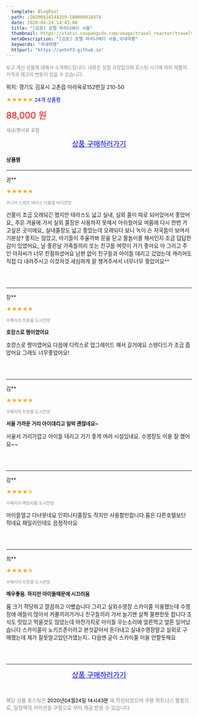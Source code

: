 ```yaml
---
  template: BlogPost
  path: /20200424144259-100000018474
  date: 2020-04-24 14:43:00
  title: "[김포] 호텔 마리나베이 서울"
  thumbnail: https://static.coupangcdn.com/image/travel_reactor/travelSeller/hotel/A00192911/1d9291dc-f253-4405-9415-77841d5190bb.JPG
  metaDescription: "[김포] 호텔 마리나베이 서울,국내여행"
  keywords: "국내여행"
  httpurl: "https://antnf3.github.io"
---
```

  
<span style="color: #888;font-size:0.8rem">보고 계신 상품에 대해서 소개해드립니다.
내용은 일절 과장없으며 포스팅 시기에 따라 제품의 가격과 재고의 변동이 있을 수 있습니다.</span>
  
<span style="font-size: 0.9rem;">위치: 경기도 김포시 고촌읍 아라육로152번길 210-50</span>
  
<span style="color: orange;">★★★★★</span> <span style="color: blue;font-size: 0.85rem;">24개 상품평</span>
  
<span style="color: red;font-size: 1.5rem;">88,000 원</span>
  
<span style="color: #888;font-size:0.8rem">세금/봉사료 포함</span>





<p align="center"><a href="http://me2.do/FTnKNGzb" style="font-size: 1.2rem; color: blue;">상품 구매하러가기</a></p>

#### 상품평
  
---
  
권**
    
<span style="color: orange;">★★★★★</span>
    
<span style="color: #888;font-size:0.7rem">주니어 스위트 테라스 더블룸 바다전망</span>
    

    
<span style="font-size: 0.9rem;">건물이 조금 오래되긴 했지만
테라스도 넓고 실내, 실외 풀이 따로 되어있어서 좋았어요_
추운 겨울에 가서 실외 풀장은 사용하지 못해서 아쉬웠어요
여름에 다시 한번 가고싶은 곳이에요_
실내풀장도 넓고 좋았는데 오래되다 보니 녹이 슨 자국들이 보여서 기분상? 좋지는 않았고, 아기들이 추울까봐 문을 닫고 물놀이를 해서인지 조금 답답한 감이 있었어요_
날 좋은날 가족들끼리 또는 친구들 여럿이 가기 좋아요
아 그리고 주인 아저씨가 너무 친절하셨어요
남편 없이 친구들과 아이들 데리고 갔었는데
캐리어도 직접 다 내려주시고 이것저것 세심하게 잘 챙겨주셔서 너무너무 좋았어요^^</span>
    
<br>
<br>

---
  
장**
    
<span style="color: orange;">★★★★★</span>
    
<span style="color: #888;font-size:0.7rem">수페리어 트윈룸 도시전망</span>
    
<span style="font-size:0.85rem">**호캉스로 짱이였어요**</span>
    
<span style="font-size: 0.9rem;">호캉스로 짱이였어요 
다음에 디럭스로 업그레이드 해서 갈거에요
스탠다드가 조금 좁았어요
그래도 너무좋았어요!</span>
    
<br>
<br>

---
  
김**
    
<span style="color: orange;">★★★★★</span>
    
<span style="color: #888;font-size:0.7rem">수페리어 트윈룸 도시전망</span>
    
<span style="font-size:0.85rem">**서울 가까운 거리 아이데리고 일박 괜찮네요~**</span>
    
<span style="font-size: 0.9rem;">서울서 거리가깝고 아이들 데리고 가기 좋게 여러 시설있네요. 수영장도 이용 잘 했어요~~</span>
    
<br>
<br>

---
  
강**
    
<span style="color: orange;">★★★★☆</span>
    
<span style="color: #888;font-size:0.7rem">수페리어 패밀리룸 도시전망</span>
    

    
<span style="font-size: 0.9rem;">아이들델고 다녀왓네요  인피니티풀장도  작지만  사용할만합니다.룸은  다른호텔보단  작네요  패밀리인데도 음청작아요</span>
    
<br>
<br>

---
  
최**
    
<span style="color: orange;">★★★★☆</span>
    
<span style="color: #888;font-size:0.7rem">수페리어 트윈룸 도시전망</span>
    
<span style="font-size:0.85rem">**매우좋음. 하지만 아이들때문에 시끄러움**</span>
    
<span style="font-size: 0.9rem;">룸 크기 적당하고 깔끔하고 이뻤습니다 그리고 실외수영장 스카이풀 이용했는데 수영장에 애들이 많아서 커플끼리가거나 친구들끼리 가서 놀기엔 살짝 불편한듯 합니다 조식도 맛있고 먹을것도 많았는데 마찬가지로 아이들 우는소리에 얼른먹고 얼른 일어났습니다 스카이풀이 노키즈존이라고 본것같아서 돈더내고 실내수영장말고 실외로 구매했는데 제가 잘못알고있던거였는지.. 다음엔 굳이 스카이풀 이용 안할듯해요</span>
    
<br>
<br>


  
---
  
<p align="center"><a href="http://me2.do/FTnKNGzb" style="font-size: 1.2rem; color: blue;">상품 구매하러가기</a></p>
  
<br>
  
<span style="font-size: 0.85rem; color: #888;">해당 상품 포스팅은 <span style="color: #000;"> 2020년04월24일 14시43분 </span> 에 작성되었으며 쿠팡 파트너스 활동으로, 일정액의 커미션을 쿠팡으로 부터 제공 받을 수 있습니다.</span>